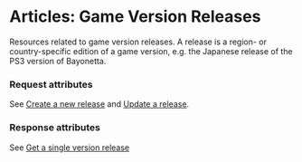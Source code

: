 # <a name="version_releases_intro"></a>Articles: Game Version Releases

Resources related to game version releases. A release is a region- or country-specific edition of a game version, e.g. the Japanese release of the PS3 version of Bayonetta.

### Request attributes

See [Create a new release](#version_releases_create) and [Update a release](#version_releases_update).

### Response attributes

See [Get a single version release](#version_releases_show)
